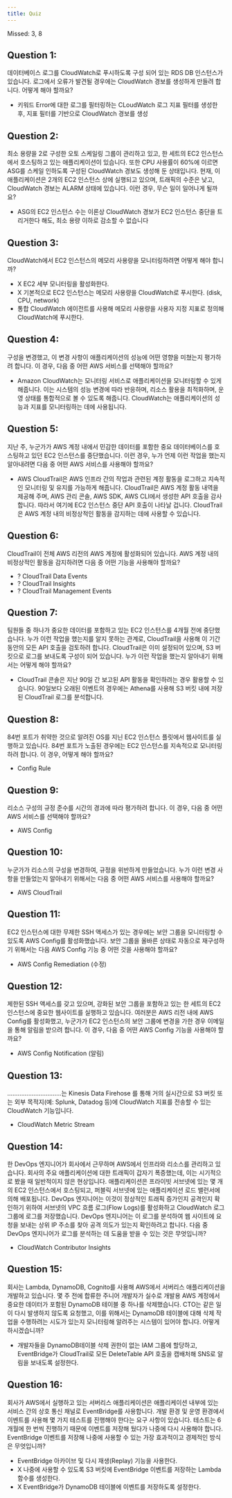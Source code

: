 ```yaml
---
title: Quiz
---
```


Missed: 3, 8

## Question 1:

데이터베이스 로그를 CloudWatch로 푸시하도록 구성 되어 있는 RDS DB 인스턴스가 있습니다. 로그에서 오류가 발견될 경우에는 CloudWatch 경보를 생성하게 만들려 합니다. 어떻게 해야 할까요?

- 키워드 Error에 대한 로그를 필터링하는 CLoudWatch 로그 지표 필터를 생성한 후, 지표 필터를 기반으로 CloudWatch 경보를 생성


## Question 2:

최소 용량을 2로 구성한 오토 스케일링 그룹이 관리하고 있고, 한 세트의 EC2 인스턴스에서 호스팅하고 있는 애플리케이션이 있습니다. 또한 CPU 사용률이 60%에 이르면 ASG를 스케일 인하도록 구성된 CloudWatch 경보도 생성해 둔 상태입니다. 현재, 이 애플리케이션은 2개의 EC2 인스턴스 상에 실행되고 있으며, 트래픽의 수준은 낮고, CloudWatch 경보는 ALARM 상태에 있습니다. 이런 경우, 무슨 일이 일어나게 될까요?

- ASG의 EC2 인스턴스 수는 이론상 CloudWatch 경보가 EC2 인스턴스 중단을 트리거한다 해도, 최소 용량 이하로 감소할 수 없습니다


## Question 3:

CloudWatch에서 EC2 인스턴스의 메모리 사용량을 모니터링하려면 어떻게 해야 합니까?

- X EC2 세부 모니터링을 활성화한다.
- X 기본적으로 EC2 인스턴스는 메모리 사용량을 CloudWatch로 푸시한다. (disk, CPU, network)
- 통합 CloudWatch 에이전트를 사용해 메모리 사용량을 사용자 지정 지표로 정의해 CloudWatch에 푸시한다.


## Question 4:

구성을 변경했고, 이 변경 사항이 애플리케이션의 성능에 어떤 영향을 미쳤는지 평가하려 합니다. 이 경우, 다음 중 어떤 AWS 서비스를 선택해야 할까요?

- Amazon CloudWatch는 모니터링 서비스로 애플리케이션을 모니터링할 수 있게 해줍니다. 이는 시스템의 성능 변경에 따라 반응하며, 리소스 활용을 최적화하며, 운영 상태를 통합적으로 볼 수 있도록 해줍니다. CloudWatch는 애플리케이션의 성능과 지표를 모니터링하는 데에 사용됩니다.


## Question 5:

지난 주, 누군가가 AWS 계정 내에서 민감한 데이터를 포함한 중요 데이터베이스를 호스팅하고 있던 EC2 인스턴스를 중단했습니다. 이런 경우, 누가 언제 이런 작업을 했는지 알아내려면 다음 중 어떤 AWS 서비스를 사용해야 할까요?

- AWS CloudTrail은 AWS 인프라 간의 작업과 관련된 계정 활동을 로그하고 지속적인 모니터링 및 유지를 가능하게 해줍니다. CloudTrail은 AWS 계정 활동 내역을 제공해 주며, AWS 관리 콘솔, AWS SDK, AWS CLI에서 생성한 API 호출을 감사합니다. 따라서 여기에 EC2 인스턴스 중단 API 호출이 나타날 겁니다. CloudTrail은 AWS 계정 내의 비정상적인 활동을 감지하는 데에 사용할 수 있습니다.


## Question 6:

CloudTrail이 전체 AWS 리전의 AWS 계정에 활성화되어 있습니다. AWS 계정 내의 비정상적인 활동을 감지하려면 다음 중 어떤 기능을 사용해야 할까요?

- ? CloudTrail Data Events
- ? CloudTrail Insights
- ? CloudTrail Management Events


## Question 7:

팀원들 중 하나가 중요한 데이터를 포함하고 있는 EC2 인스턴스를 4개월 전에 중단했습니다. 누가 이런 작업을 했는지를 알지 못하는 관계로, CloudTrail을 사용해 이 기간 동안의 모든 API 호출을 검토하려 합니다. CloudTrail은 이미 설정되어 있으며, S3 버킷으로 로그를 보내도록 구성이 되어 있습니다. 누가 이런 작업을 했는지 알아내기 위해서는 어떻게 해야 할까요?

- CloudTrail 콘솔은 지난 90일 간 보고된 API 활동을 확인하려는 경우 활용할 수 있습니다. 90일보다 오래된 이벤트의 경우에는 Athena를 사용해 S3 버킷 내에 저장된 CloudTrail 로그를 분석합니다.


## Question 8:

84번 포트가 취약한 것으로 알려진 OS를 지닌 EC2 인스턴스 플릿에서 웹사이트를 실행하고 있습니다. 84번 포트가 노출된 경우에는 EC2 인스턴스를 지속적으로 모니터링하려 합니다. 이 경우, 어떻게 해야 할까요?

- Config Rule


## Question 9:

리소스 구성의 규정 준수를 시간의 경과에 따라 평가하려 합니다. 이 경우, 다음 중 어떤 AWS 서비스를 선택해야 할까요?

- AWS Config


## Question 10:

누군가가 리소스의 구성을 변경하여, 규정을 위반하게 만들었습니다. 누가 이런 변경 사항을 만들었는지 알아내기 위해서는 다음 중 어떤 AWS 서비스를 사용해야 할까요?

- AWS CloudTrail


## Question 11:

EC2 인스턴스에 대한 무제한 SSH 액세스가 있는 경우에는 보안 그룹을 모니터링할 수 있도록 AWS Config를 활성화했습니다. 보안 그룹을 올바른 상태로 자동으로 재구성하기 위해서는 다음 AWS Config 기능 중 어떤 것을 사용해야 할까요?

- AWS Config Remediation (수정)


## Question 12:

제한된 SSH 액세스를 갖고 있으며, 강화된 보안 그룹을 포함하고 있는 한 세트의 EC2 인스턴스에 중요한 웹사이트를 실행하고 있습니다. 여러분은 AWS 리전 내에 AWS Config를 활성화했고, 누군가가 EC2 인스턴스의 보안 그룹에 변경을 가한 경우 이메일을 통해 알림을 받으려 합니다. 이 경우, 다음 중 어떤 AWS Config 기능을 사용해야 할까요?

- AWS Config Notification (알림)


## Question 13:

………………………….는 Kinesis Data Firehose 를 통해 거의 실시간으로 S3 버킷 또는 외부 목적지(예: Splunk, Datadog 등)에 CloudWatch 지표를 전송할 수 있는 CloudWatch 기능입니다.

- CloudWatch Metric Stream


## Question 14:

한 DevOps 엔지니어가 회사에서 근무하며 AWS에서 인프라와 리소스를 관리하고 있습니다. 회사의 주요 애플리케이션에 대한 트래픽이 갑자기 폭증했는데, 이는 시기적으로 봤을 때 일반적이지 않은 현상입니다. 애플리케이션은 프라이빗 서브넷에 있는 몇 개의 EC2 인스턴스에서 호스팅되고, 퍼블릭 서브넷에 있는 애플리케이션 로드 밸런서에 의해 배포됩니다. DevOps 엔지니어는 이것이 정상적인 트래픽 증가인지 공격인지 확인하기 위하여 서브넷의 VPC 흐름 로그(Flow Logs)를 활성화하고 CloudWatch 로그 그룹에 로그를 저장했습니다. DevOps 엔지니어는 이 로그를 분석하여 웹 사이트에 요청을 보내는 상위 IP 주소를 찾아 공격 의도가 있는지 확인하려고 합니다. 다음 중 DevOps 엔지니어가 로그를 분석하는 데 도움을 받을 수 있는 것은 무엇입니까?

- CloudWatch Contributor Insights


## Question 15:

회사는 Lambda, DynamoDB, Cognito를 사용해 AWS에서 서버리스 애플리케이션을 개발하고 있습니다. 몇 주 전에 합류한 주니어 개발자가 실수로 개발용 AWS 계정에서 중요한 데이터가 포함된 DynamoDB 테이블 중 하나를 삭제했습니다. CTO는 같은 일이 다시 발생하지 않도록 요청했고, 이를 위해서는 DynamoDB 테이블에 대해 삭제 작업을 수행하려는 시도가 있는지 모니터링해 알려주는 시스템이 있어야 합니다. 어떻게 하시겠습니까?

- 개발자들을 DynamoDB테이블 삭제 권한이 없는 IAM 그룹에 할당하고, EventBridge가 CloudTrail로 모든 DeleteTable API 호출을 캡배처해 SNS로 알림을 보내도록 설정한다.


## Question 16:

회사가 AWS에서 실행하고 있는 서버리스 애플리케이션은 애플리케이션 내부에 있는 서비스 간의 상호 통신 채널로 EventBridge를 사용합니다. 개발 환경 및 운영 환경에서 이벤트를 사용해 몇 가지 테스트를 진행해야 한다는 요구 사항이 있습니다. 테스트는 6개월에 한 번씩 진행하기 때문에 이벤트를 저장해 뒀다가 나중에 다시 사용해야 합니다. EventBridge 이벤트를 저장해 나중에 사용할 수 있는 가장 효과적이고 경제적인 방식은 무엇입니까?

- EventBridge 아카이브 및 다시 재생(Replay) 기능을 사용한다.
- X 나중에 사용할 수 있도록 S3 버킷에 EventBridge 이벤트를 저장하는 Lambda 함수를 생성한다.
- X EventBridge가 DynamoDB 테이블에 이벤트를 저장하도록 설정한다.
